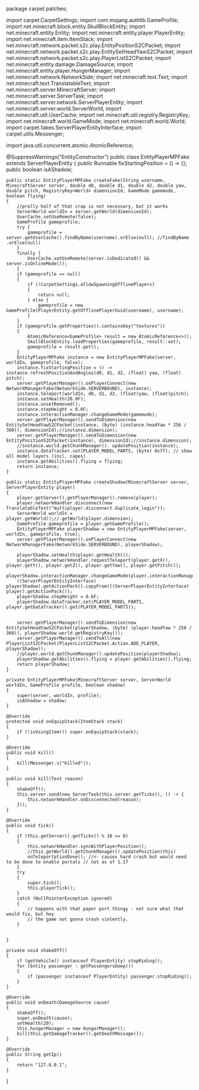 package carpet.patches;

import carpet.CarpetSettings;
import com.mojang.authlib.GameProfile;
import net.minecraft.block.entity.SkullBlockEntity;
import net.minecraft.entity.Entity;
import net.minecraft.entity.player.PlayerEntity;
import net.minecraft.item.ItemStack;
import net.minecraft.network.packet.s2c.play.EntityPositionS2CPacket;
import net.minecraft.network.packet.s2c.play.EntitySetHeadYawS2CPacket;
import net.minecraft.network.packet.s2c.play.PlayerListS2CPacket;
import net.minecraft.entity.damage.DamageSource;
import net.minecraft.entity.player.HungerManager;
import net.minecraft.network.NetworkSide;
import net.minecraft.text.Text;
import net.minecraft.text.TranslatableText;
import net.minecraft.server.MinecraftServer;
import net.minecraft.server.ServerTask;
import net.minecraft.server.network.ServerPlayerEntity;
import net.minecraft.server.world.ServerWorld;
import net.minecraft.util.UserCache;
import net.minecraft.util.registry.RegistryKey;
import net.minecraft.world.GameMode;
import net.minecraft.world.World;
import carpet.fakes.ServerPlayerEntityInterface;
import carpet.utils.Messenger;

import java.util.concurrent.atomic.AtomicReference;

@SuppressWarnings("EntityConstructor")
public class EntityPlayerMPFake extends ServerPlayerEntity
{
    public Runnable fixStartingPosition = () -> {};
    public boolean isAShadow;

    public static EntityPlayerMPFake createFake(String username, MinecraftServer server, double d0, double d1, double d2, double yaw, double pitch, RegistryKey<World> dimensionId, GameMode gamemode, boolean flying)
    {
        //prolly half of that crap is not necessary, but it works
        ServerWorld worldIn = server.getWorld(dimensionId);
        UserCache.setUseRemote(false);
        GameProfile gameprofile;
        try {
            gameprofile = server.getUserCache().findByName(username).orElse(null); //findByName  .orElse(null)
        }
        finally {
            UserCache.setUseRemote(server.isDedicated() && server.isOnlineMode());
        }
        if (gameprofile == null)
        {
            if (!CarpetSettings.allowSpawningOfflinePlayers)
            {
                return null;
            } else {
                gameprofile = new GameProfile(PlayerEntity.getOfflinePlayerUuid(username), username);
            }
        }
        if (gameprofile.getProperties().containsKey("textures"))
        {
            AtomicReference<GameProfile> result = new AtomicReference<>();
            SkullBlockEntity.loadProperties(gameprofile, result::set);
            gameprofile = result.get();
        }
        EntityPlayerMPFake instance = new EntityPlayerMPFake(server, worldIn, gameprofile, false);
        instance.fixStartingPosition = () -> instance.refreshPositionAndAngles(d0, d1, d2, (float) yaw, (float) pitch);
        server.getPlayerManager().onPlayerConnect(new NetworkManagerFake(NetworkSide.SERVERBOUND), instance);
        instance.teleport(worldIn, d0, d1, d2, (float)yaw, (float)pitch);
        instance.setHealth(20.0F);
        instance.unsetRemoved();
        instance.stepHeight = 0.6F;
        instance.interactionManager.changeGameMode(gamemode);
        server.getPlayerManager().sendToDimension(new EntitySetHeadYawS2CPacket(instance, (byte) (instance.headYaw * 256 / 360)), dimensionId);//instance.dimension);
        server.getPlayerManager().sendToDimension(new EntityPositionS2CPacket(instance), dimensionId);//instance.dimension);
        //instance.world.getChunkManager(). updatePosition(instance);
        instance.dataTracker.set(PLAYER_MODEL_PARTS, (byte) 0x7f); // show all model layers (incl. capes)
        instance.getAbilities().flying = flying;
        return instance;
    }

    public static EntityPlayerMPFake createShadow(MinecraftServer server, ServerPlayerEntity player)
    {
        player.getServer().getPlayerManager().remove(player);
        player.networkHandler.disconnect(new TranslatableText("multiplayer.disconnect.duplicate_login"));
        ServerWorld worldIn = player.getWorld();//.getWorld(player.dimension);
        GameProfile gameprofile = player.getGameProfile();
        EntityPlayerMPFake playerShadow = new EntityPlayerMPFake(server, worldIn, gameprofile, true);
        server.getPlayerManager().onPlayerConnect(new NetworkManagerFake(NetworkSide.SERVERBOUND), playerShadow);

        playerShadow.setHealth(player.getHealth());
        playerShadow.networkHandler.requestTeleport(player.getX(), player.getY(), player.getZ(), player.getYaw(), player.getPitch());
        playerShadow.interactionManager.changeGameMode(player.interactionManager.getGameMode());
        ((ServerPlayerEntityInterface) playerShadow).getActionPack().copyFrom(((ServerPlayerEntityInterface) player).getActionPack());
        playerShadow.stepHeight = 0.6F;
        playerShadow.dataTracker.set(PLAYER_MODEL_PARTS, player.getDataTracker().get(PLAYER_MODEL_PARTS));


        server.getPlayerManager().sendToDimension(new EntitySetHeadYawS2CPacket(playerShadow, (byte) (player.headYaw * 256 / 360)), playerShadow.world.getRegistryKey());
        server.getPlayerManager().sendToAll(new PlayerListS2CPacket(PlayerListS2CPacket.Action.ADD_PLAYER, playerShadow));
        //player.world.getChunkManager().updatePosition(playerShadow);
        playerShadow.getAbilities().flying = player.getAbilities().flying;
        return playerShadow;
    }

    private EntityPlayerMPFake(MinecraftServer server, ServerWorld worldIn, GameProfile profile, boolean shadow)
    {
        super(server, worldIn, profile);
        isAShadow = shadow;
    }

    @Override
    protected void onEquipStack(ItemStack stack)
    {
        if (!isUsingItem()) super.onEquipStack(stack);
    }

    @Override
    public void kill()
    {
        kill(Messenger.s("Killed"));
    }

    public void kill(Text reason)
    {
        shakeOff();
        this.server.send(new ServerTask(this.server.getTicks(), () -> {
            this.networkHandler.onDisconnected(reason);
        }));
    }

    @Override
    public void tick()
    {
        if (this.getServer().getTicks() % 10 == 0)
        {
            this.networkHandler.syncWithPlayerPosition();
            //this.getWorld().getChunkManager().updatePosition(this)
            onTeleportationDone(); //<- causes hard crash but would need to be done to enable portals // not as of 1.17
        }
        try
        {
            super.tick();
            this.playerTick();
        }
        catch (NullPointerException ignored)
        {
            // happens with that paper port thingy - not sure what that would fix, but hey
            // the game not gonna crash violently.
        }


    }

    private void shakeOff()
    {
        if (getVehicle() instanceof PlayerEntity) stopRiding();
        for (Entity passenger : getPassengersDeep())
        {
            if (passenger instanceof PlayerEntity) passenger.stopRiding();
        }
    }

    @Override
    public void onDeath(DamageSource cause)
    {
        shakeOff();
        super.onDeath(cause);
        setHealth(20);
        this.hungerManager = new HungerManager();
        kill(this.getDamageTracker().getDeathMessage());
    }

    @Override
    public String getIp()
    {
        return "127.0.0.1";
    }
}
